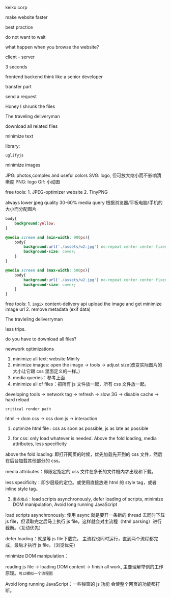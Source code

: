 keiko corp

make website faster

best practice

do not want to wait

what happen when you browse the website?

client - server

3 seconds

frontend backend think like a senior developer

transfer part

send a request

Honey I shrunk the files

The traveling deliveryman

download all related files

minimize text

library:

`uglifyjs`

minimize images

JPG: photos,complex and useful colors
SVG: logo, 但可放大缩小而不影响清晰度
PNG: logo
Gif: 小动图

free tools: 1. JPEG-optimizer website
            2. TinyPNG

always lower jpeg quality 30-60%
media query 根据浏览器/平板电脑/手机的大小而分配图片

```css
body{
    background:yellow;
}

@media screen and (min-width: 900px){
    body{
        background:url('./assets/w2.jpg') no-repeat center center fixed;
        background-size: cover;
    }
}

@media screen and (max-width: 500px){
    body{
        background:url('./assets/w2.jpg') no-repeat center center fixed;
        background-size: cover;
    }
}
```

free tools: 1. `imgix`    content-delivery api
            upload the image and get minimize image url
            2. remove metadata (exif data)


The travleling deliverryman

less trips.

do you have to download all files?

newwork optimizations

1. minimize all text: website Minify
2. minimize images: open the image -> tools -> adjust size(改变实际图片的大小让它跟 css 里面定义的一样。)
3. media queries：参考上面
4. minimize all of files：把所有 js 文件放一起，所有 css 文件放一起。

developing tools -> network tag -> refresh -> slow 3G -> disable cache -> hard reload


`critical render path `

html -> dom 
css -> css dom
js -> interaction

1. optimize html file : css as soon as possible, js as late as possible

2. for css: only load whatever is needed. Above the fold loading, media attributes, less specificity

above the fold loading: 即打开网页的时候，优先加载先开到的 css 文件，然后在后台加载其他部分的 css。

media attributes：即限定指定的 css 文件在多长的文件框内才出现和下载。

less specificity：即少层级的定位。或使用直接放进 html 的 style tag，或者 inline style tag。

3. `重点难点：`load scripts asynchronously, defer loading of scripts, minimize DOM manipulation, Avoid long running JavaScript

load scripts asynchronously: 使用 async 就是要开一条新的 thread 去同时下载 js file，但读取完之后马上执行 js file，这样就会对主流程（html parsing）进行截断。（互动优先）

defer loading：就是等 js file下载完， 主流程也同时运行，直到两个流程都完成，最后才执行 js file。（浏览优先）

minimize DOM manipulation：

reading js file -> loading DOM content -> finish all work, 主要理解举例的工作原理。`可以模拟一个流程图`

Avoid long running JavaScript：一些弹窗的 js 功能 会使整个网页的功能都打断。









